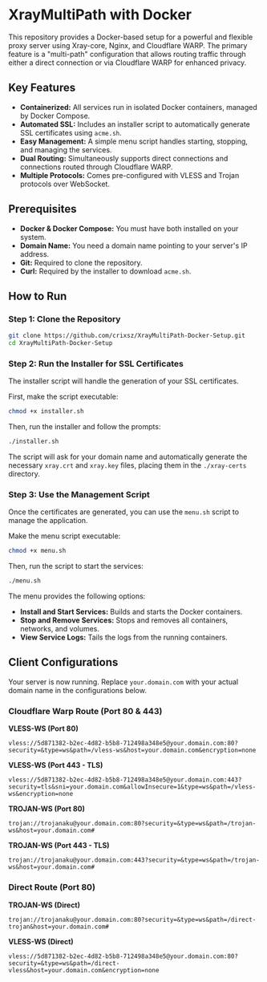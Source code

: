 # XrayMultiPath with Docker

This repository provides a Docker-based setup for a powerful and flexible proxy server using Xray-core, Nginx, and Cloudflare WARP. The primary feature is a "multi-path" configuration that allows routing traffic through either a direct connection or via Cloudflare WARP for enhanced privacy.

## Key Features

- **Containerized:** All services run in isolated Docker containers, managed by Docker Compose.
- **Automated SSL:** Includes an installer script to automatically generate SSL certificates using `acme.sh`.
- **Easy Management:** A simple menu script handles starting, stopping, and managing the services.
- **Dual Routing:** Simultaneously supports direct connections and connections routed through Cloudflare WARP.
- **Multiple Protocols:** Comes pre-configured with VLESS and Trojan protocols over WebSocket.

## Prerequisites

- **Docker & Docker Compose:** You must have both installed on your system.
- **Domain Name:** You need a domain name pointing to your server's IP address.
- **Git:** Required to clone the repository.
- **Curl:** Required by the installer to download `acme.sh`.

## How to Run

### Step 1: Clone the Repository
```bash
git clone https://github.com/crixsz/XrayMultiPath-Docker-Setup.git
cd XrayMultiPath-Docker-Setup
```

### Step 2: Run the Installer for SSL Certificates
The installer script will handle the generation of your SSL certificates.

First, make the script executable:
```bash
chmod +x installer.sh
```

Then, run the installer and follow the prompts:
```bash
./installer.sh
```
The script will ask for your domain name and automatically generate the necessary `xray.crt` and `xray.key` files, placing them in the `./xray-certs` directory.

### Step 3: Use the Management Script
Once the certificates are generated, you can use the `menu.sh` script to manage the application.

Make the menu script executable:
```bash
chmod +x menu.sh
```

Then, run the script to start the services:
```bash
./menu.sh
```

The menu provides the following options:
- **Install and Start Services:** Builds and starts the Docker containers.
- **Stop and Remove Services:** Stops and removes all containers, networks, and volumes.
- **View Service Logs:** Tails the logs from the running containers.

## Client Configurations

Your server is now running. Replace `your.domain.com` with your actual domain name in the configurations below.

### Cloudflare Warp Route (Port 80 & 443)

**VLESS-WS (Port 80)**
```
vless://5d871382-b2ec-4d82-b5b8-712498a348e5@your.domain.com:80?security=&type=ws&path=/vless-ws&host=your.domain.com&encryption=none
```

**VLESS-WS (Port 443 - TLS)**
```
vless://5d871382-b2ec-4d82-b5b8-712498a348e5@your.domain.com:443?security=tls&sni=your.domain.com&allowInsecure=1&type=ws&path=/vless-ws&encryption=none
```

**TROJAN-WS (Port 80)**
```
trojan://trojanaku@your.domain.com:80?security=&type=ws&path=/trojan-ws&host=your.domain.com#
```

**TROJAN-WS (Port 443 - TLS)**
```
trojan://trojanaku@your.domain.com:443?security=&type=ws&path=/trojan-ws&host=your.domain.com#
```

### Direct Route (Port 80)

**TROJAN-WS (Direct)**
```
trojan://trojanaku@your.domain.com:80?security=&type=ws&path=/direct-trojan&host=your.domain.com#
```

**VLESS-WS (Direct)**
```
vless://5d871382-b2ec-4d82-b5b8-712498a348e5@your.domain.com:80?security=&type=ws&path=/direct-vless&host=your.domain.com&encryption=none
```